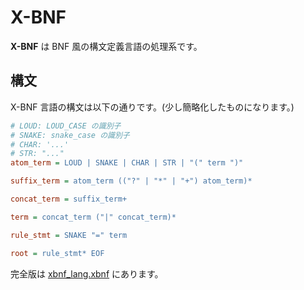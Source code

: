 # X-BNF

**X-BNF** は BNF 風の構文定義言語の処理系です。

## 構文

X-BNF 言語の構文は以下の通りです。(少し簡略化したものになります。)

```ini
# LOUD: LOUD_CASE の識別子
# SNAKE: snake_case の識別子
# CHAR: '...'
# STR: "..."
atom_term = LOUD | SNAKE | CHAR | STR | "(" term ")"

suffix_term = atom_term (("?" | "*" | "+") atom_term)*

concat_term = suffix_term+

term = concat_term ("|" concat_term)*

rule_stmt = SNAKE "=" term

root = rule_stmt* EOF
```

完全版は [xbnf_lang.xbnf](./xbnf_boot/tests/xbnf_lang/xbnf_lang.xbnf) にあります。
